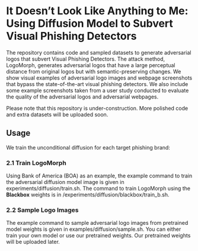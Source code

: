# It Doesn’t Look Like Anything to Me: Using Diffusion Model to Subvert Visual Phishing Detectors

The repository contains code and sampled datasets to generate adversarial logos that subvert Visual Phishing Detectors. The attack method, LogoMorph, generates adversarial logos that have a large perceptual distance from original logos but with semantic-preserving changes. We show visual examples of adversarial logo images and webpage screenshots that bypass the state-of-the-art visual phishing detectors. We also include some example screenshots taken from a user study conducted to evaluate the quality of the adversarial logos and adversarial webpages. 

Please note that this repository is under-construction. More polished code and extra datasets will be uploaded soon.

## Usage
We train the unconditional diffusion for each target phishing brand: 

### 2.1 Train LogoMorph
Using Bank of America (BOA) as an example, the example command to train the adversarial diffusion model image is given in experiments/diffusion/train.sh. The command to train LogoMorph using the **Blackbox** weights is in /experiments/diffusion/blackbox/train_b.sh. 

### 2.2 Sample Logo Images
The example command to sample adversarial logo images from pretrained model weights is given in examples/diffusion/sample.sh. You can either train your own model or use our pretrained weights. Our pretrained weights will be uploaded later.  
